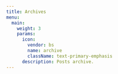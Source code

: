 ```yaml
---
title: Archives
menu:
  main:
    weight: 3
    params:
      icon:
        vendor: bs
        name: archive
        className: text-primary-emphasis
      description: Posts archive.
---
```

